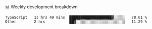 📊 Weekly development breakdown
<!--START_SECTION:waka-->

```text
TypeScript   13 hrs 49 mins  ███████████████████▓░░░░░   78.01 %
Other        2 hrs           ██▓░░░░░░░░░░░░░░░░░░░░░░   11.29 %
```

<!--END_SECTION:waka-->
